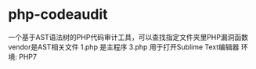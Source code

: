 # php-codeaudit
一个基于AST语法树的PHP代码审计工具，可以查找指定文件夹里PHP漏洞函数<br />
vendor是AST相关文件
1.php 是主程序
3.php 用于打开Sublime Text编辑器
环境: PHP7
